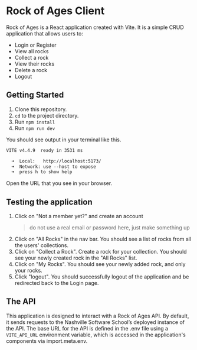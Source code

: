 # Rock of Ages Client

Rock of Ages is a React application created with Vite. 
It is a simple CRUD application that allows users to:
- Login or Register
- View all rocks
- Collect a rock
- View their rocks
- Delete a rock
- Logout

## Getting Started

1. Clone this repository.
2. `cd` to the project directory.
3. Run `npm install`
4. Run `npm run dev`

You should see output in your terminal like this.

```txt
VITE v4.4.9  ready in 3531 ms

  ➜  Local:   http://localhost:5173/
  ➜  Network: use --host to expose
  ➜  press h to show help
```

Open the URL that you see in your browser.

## Testing the application

1. Click on "Not a member yet?" and create an account 
    >do not use a real email or password here, just make something up
2. Click on "All Rocks" in the nav bar. You should see a list of rocks from all the users' collections. 
3. Click on "Collect a Rock". Create a rock for your collection. You should see your newly created rock in the "All Rocks" list.
4. Click on "My Rocks". You should see your newly added rock, and only your rocks.
5. Click "logout". You should successfully logout of the application and be redirected back to the Login page.  

## The API

This application is designed to interact with a Rock of Ages API. By default, it sends requests to the Nashville Software School’s deployed instance of the API. The base URL for the API is defined in the .env file using a `VITE_API_URL` environment variable, which is accessed in the application's components via import.meta.env.

